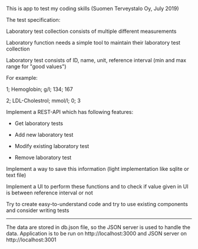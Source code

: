 This is app to test my coding skills (Suomen Terveystalo Oy, July 2019)

The test specification: 



Laboratory test collection consists of multiple different measurements

Laboratory function needs a simple tool to maintain their laboratory test collection

Laboratory test consists of ID, name, unit, reference interval (min and max range for "good values")

For example:

1; Hemoglobin; g/l; 134; 167

2; LDL-Cholestrol; mmol/l; 0; 3

 

Implement a REST-API which has following features:

* Get laboratory tests

* Add new laboratory test

* Modify existing laboratory test

* Remove laboratory test

 

Implement a way to save this information (light implementation like sqlite or text file)

Implement a UI to perform these functions and to check if value given in UI is between reference interval or not

 

Try to create easy-to-understand code and try to use existing components and consider writing tests

************************************
The data are stored in db.json file, so the JSON server is used to handle the data. Application is to be run on http://localhost:3000 and JSON server on http://localhost:3001